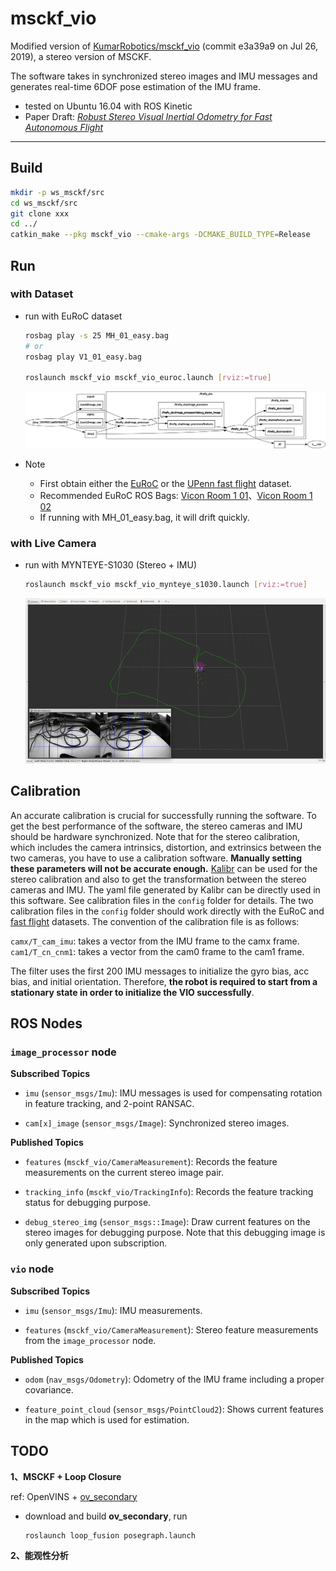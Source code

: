 # msckf_vio

Modified version of [KumarRobotics/msckf_vio](https://github.com/KumarRobotics/msckf_vio) (commit e3a39a9 on Jul 26, 2019), a stereo version of MSCKF.

The software takes in synchronized stereo images and IMU messages and generates real-time 6DOF pose estimation of the IMU frame.

* tested on Ubuntu 16.04 with ROS Kinetic
* Paper Draft: *[Robust Stereo Visual Inertial Odometry for Fast Autonomous Flight](https://arxiv.org/abs/1712.00036)*

-----

## Build

```sh
mkdir -p ws_msckf/src
cd ws_msckf/src
git clone xxx
cd ../
catkin_make --pkg msckf_vio --cmake-args -DCMAKE_BUILD_TYPE=Release
```

## Run

### with Dataset

* run with EuRoC dataset
  ```sh
  rosbag play -s 25 MH_01_easy.bag
  # or
  rosbag play V1_01_easy.bag

  roslaunch msckf_vio msckf_vio_euroc.launch [rviz:=true]
  ```
  ![](images/msckf_vio_rosgraph.png)

* Note
  - First obtain either the [EuRoC](https://projects.asl.ethz.ch/datasets/doku.php?id=kmavvisualinertialdatasets) or the [UPenn fast flight](https://github.com/KumarRobotics/msckf_vio/wiki/Dataset) dataset.
  - Recommended EuRoC ROS Bags: [Vicon Room 1 01](http://robotics.ethz.ch/~asl-datasets/ijrr_euroc_mav_dataset/vicon_room1/V1_01_easy/V1_01_easy.bag)、[Vicon Room 1 02](http://robotics.ethz.ch/~asl-datasets/ijrr_euroc_mav_dataset/vicon_room1/V1_02_easy/V1_02_easy.bag)
  - If running with MH_01_easy.bag, it will drift quickly.

### with Live Camera

* run with MYNTEYE-S1030 (Stereo + IMU)
  ```sh
  roslaunch msckf_vio msckf_vio_mynteye_s1030.launch [rviz:=true]
  ```
  ![](images/msckf_vio_mynteye_s1030.png)

## Calibration

An accurate calibration is crucial for successfully running the software. To get the best performance of the software, the stereo cameras and IMU should be hardware synchronized. Note that for the stereo calibration, which includes the camera intrinsics, distortion, and extrinsics between the two cameras, you have to use a calibration software. **Manually setting these parameters will not be accurate enough.** [Kalibr](https://github.com/ethz-asl/kalibr) can be used for the stereo calibration and also to get the transformation between the stereo cameras and IMU. The yaml file generated by Kalibr can be directly used in this software. See calibration files in the `config` folder for details. The two calibration files in the `config` folder should work directly with the EuRoC and [fast flight](https://github.com/KumarRobotics/msckf_vio/wiki) datasets. The convention of the calibration file is as follows:

`camx/T_cam_imu`: takes a vector from the IMU frame to the camx frame.
`cam1/T_cn_cnm1`: takes a vector from the cam0 frame to the cam1 frame.

The filter uses the first 200 IMU messages to initialize the gyro bias, acc bias, and initial orientation. Therefore, **the robot is required to start from a stationary state in order to initialize the VIO successfully**.


## ROS Nodes

### `image_processor` node

**Subscribed Topics**

* `imu` (`sensor_msgs/Imu`): IMU messages is used for compensating rotation in feature tracking, and 2-point RANSAC.

* `cam[x]_image` (`sensor_msgs/Image`): Synchronized stereo images.

**Published Topics**

* `features` (`msckf_vio/CameraMeasurement`): Records the feature measurements on the current stereo image pair.

* `tracking_info` (`msckf_vio/TrackingInfo`): Records the feature tracking status for debugging purpose.

* `debug_stereo_img` (`sensor_msgs::Image`): Draw current features on the stereo images for debugging purpose. Note that this debugging image is only generated upon subscription.

### `vio` node

**Subscribed Topics**

* `imu` (`sensor_msgs/Imu`): IMU measurements.

* `features` (`msckf_vio/CameraMeasurement`): Stereo feature measurements from the `image_processor` node.

**Published Topics**

* `odom` (`nav_msgs/Odometry`): Odometry of the IMU frame including a proper covariance.

* `feature_point_cloud` (`sensor_msgs/PointCloud2`): Shows current features in the map which is used for estimation.

## TODO

**1、MSCKF + Loop Closure**

ref: OpenVINS + [ov_secondary](https://github.com/rpng/ov_secondary)

* download and build **ov_secondary**, run
  ```sh
  roslaunch loop_fusion posegraph.launch
  ```

**2、能观性分析**
